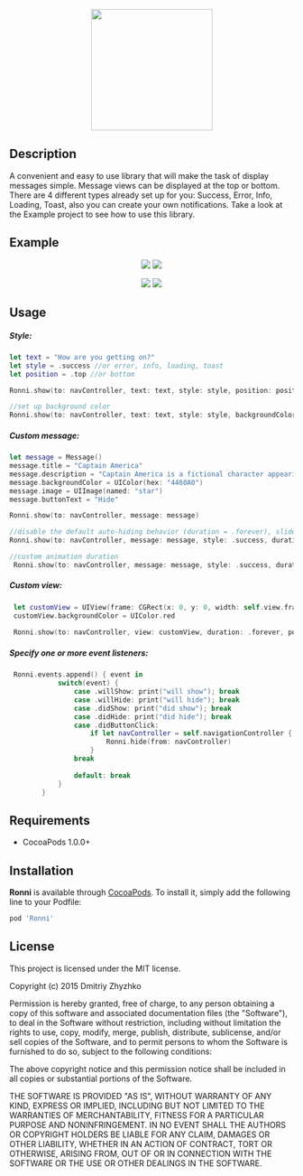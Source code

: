 
<p align="center"> 
  <img height = "215px" src="/Images/logo.jpg">
</p>

## Description

A convenient and easy to use library that will make the task of display messages simple. Message views can be displayed at the top or bottom. There are 4 different types already set up for you: Success, Error, Info, Loading, Toast, also you can create your own notifications. Take a look at the Example project to see how to use this library. 

## Example

<p align="center">
  <img src="/Images/style.gif">
  <img src="/Images/loading.gif">
</p>

<p align="center">
  <img src="/Images/title.gif">
  <img src="/Images/custom.gif">
</p>



## Usage

##### Style:

```swift
let text = "How are you getting on?"
let style = .success //or error, info, loading, toast
let position = .top //or bottom

Ronni.show(to: navController, text: text, style: style, position: position)

//set up background color
Ronni.show(to: navController, text: text, style: style, backgroundColor: UIColor.blue)

```

##### Custom message:

```swift
let message = Message()
message.title = "Captain America"
message.description = "Captain America is a fictional character appearing in American comic books"
message.backgroundColor = UIColor(hex: "4460A0")
message.image = UIImage(named: "star")
message.buttonText = "Hide"

Ronni.show(to: navController, message: message)

//disable the default auto-hiding behavior (duration = .forever), slide up from the bottom (position = .bottom)
Ronni.show(to: navController, message: message, style: .success, duration: .forever, position: .bottom)

//custom animation duration
 Ronni.show(to: navController, message: message, style: .success, duration: .automatic, position: .top, animTime: 0.0)
```

##### Custom view:

```swift
 let customView = UIView(frame: CGRect(x: 0, y: 0, width: self.view.frame.size.width, height: 40))
 customView.backgroundColor = UIColor.red
              
 Ronni.show(to: navController, view: customView, duration: .forever, position: .top)
```
##### Specify one or more event listeners:
```swift
 Ronni.events.append() { event in
            switch(event) {
                case .willShow: print("will show"); break
                case .willHide: print("will hide"); break
                case .didShow: print("did show"); break
                case .didHide: print("did hide"); break
                case .didButtonClick:
                    if let navController = self.navigationController {
                        Ronni.hide(from: navController)
                    }
                break
                
                default: break
            }
        }
```
## Requirements

- CocoaPods 1.0.0+

## Installation

**Ronni** is available through [CocoaPods](http://cocoapods.org). To install
it, simply add the following line to your Podfile:

```ruby
pod 'Ronni'
```
## License

This project is licensed under the MIT license.

Copyright (c) 2015 Dmitriy Zhyzhko

Permission is hereby granted, free of charge, to any person obtaining a copy
of this software and associated documentation files (the "Software"), to deal
in the Software without restriction, including without limitation the rights
to use, copy, modify, merge, publish, distribute, sublicense, and/or sell
copies of the Software, and to permit persons to whom the Software is
furnished to do so, subject to the following conditions:

The above copyright notice and this permission notice shall be included in
all copies or substantial portions of the Software.

THE SOFTWARE IS PROVIDED "AS IS", WITHOUT WARRANTY OF ANY KIND, EXPRESS OR
IMPLIED, INCLUDING BUT NOT LIMITED TO THE WARRANTIES OF MERCHANTABILITY,
FITNESS FOR A PARTICULAR PURPOSE AND NONINFRINGEMENT. IN NO EVENT SHALL THE
AUTHORS OR COPYRIGHT HOLDERS BE LIABLE FOR ANY CLAIM, DAMAGES OR OTHER
LIABILITY, WHETHER IN AN ACTION OF CONTRACT, TORT OR OTHERWISE, ARISING FROM,
OUT OF OR IN CONNECTION WITH THE SOFTWARE OR THE USE OR OTHER DEALINGS IN
THE SOFTWARE.
